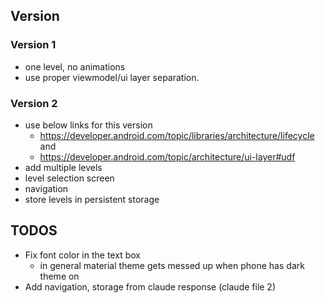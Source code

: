 ## Version
### Version 1
- one level, no animations
- use proper viewmodel/ui layer separation.

### Version 2
- use below links for this version
  - https://developer.android.com/topic/libraries/architecture/lifecycle  and 
  - https://developer.android.com/topic/architecture/ui-layer#udf
- add multiple levels
- level selection screen
- navigation
- store levels in persistent storage
## TODOS
- Fix font color in the text box
  - in general material theme gets messed up when phone has dark theme on
- Add navigation, storage from claude response (claude file 2) 